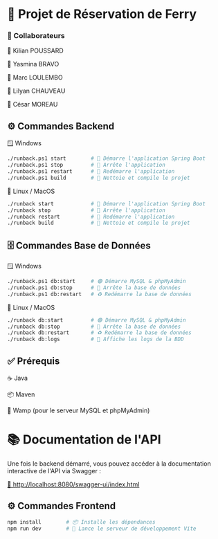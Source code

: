 # 🚢 Projet de Réservation de Ferry

### 👥 Collaborateurs

👤 Kilian POUSSARD

👤 Yasmina BRAVO

👤 Marc LOULEMBO

👤 Lilyan CHAUVEAU

👤 César MOREAU

## ⚙️ Commandes Backend
🪟 Windows
```bash
./runback.ps1 start        # 🚀 Démarre l'application Spring Boot
./runback.ps1 stop         # 🛑 Arrête l'application
./runback.ps1 restart      # 🔄 Redémarre l'application
./runback.ps1 build        # 🧱 Nettoie et compile le projet
```
🐧 Linux / MacOS
```bash
./runback start            # 🚀 Démarre l'application Spring Boot
./runback stop             # 🛑 Arrête l'application
./runback restart          # 🔄 Redémarre l'application
./runback build            # 🧱 Nettoie et compile le projet
```
## 🗄️ Commandes Base de Données
🪟 Windows
```bash
./runback.ps1 db:start     # 🟢 Démarre MySQL & phpMyAdmin
./runback.ps1 db:stop      # 🔴 Arrête la base de données
./runback.ps1 db:restart   # ♻️ Redémarre la base de données
```
🐧 Linux / MacOS
```bash
./runback db:start         # 🟢 Démarre MySQL & phpMyAdmin
./runback db:stop          # 🔴 Arrête la base de données
./runback db:restart       # ♻️ Redémarre la base de données
./runback db:logs          # 📜 Affiche les logs de la BDD
```
## ✅ Prérequis

☕ Java

📦 Maven

🐘 Wamp (pour le serveur MySQL et phpMyAdmin)

# 📚 Documentation de l'API

Une fois le backend démarré, vous pouvez accéder à la documentation interactive de l'API via Swagger :

[🔗 http://localhost:8080/swagger-ui/index.html](http://localhost:8080/swagger-ui/index.html)




## ⚙️ Commandes Frontend

```bash
npm install        # 📦 Installe les dépendances
npm run dev        # 🚀 Lance le serveur de développement Vite
```
